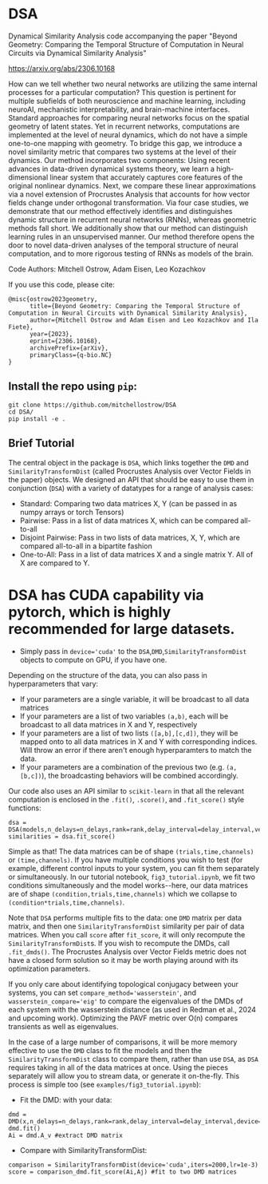 # DSA
Dynamical Similarity Analysis code accompanying the paper "Beyond Geometry: Comparing the Temporal Structure of Computation in Neural Circuits via Dynamical Similarity Analysis"

https://arxiv.org/abs/2306.10168

How can we tell whether two neural networks are utilizing the same internal processes for a particular computation? This question is pertinent for multiple subfields of both neuroscience and machine learning, including neuroAI, mechanistic interpretability, and brain-machine interfaces. Standard approaches for comparing neural networks focus on the spatial geometry of latent states. Yet in recurrent networks, computations are implemented at the level of neural dynamics, which do not have a simple one-to-one mapping with geometry. To bridge this gap, we introduce a novel similarity metric that compares two systems at the level of their dynamics. Our method incorporates two components: Using recent advances in data-driven dynamical systems theory, we learn a high-dimensional linear system that accurately captures core features of the original nonlinear dynamics. Next, we compare these linear approximations via a novel extension of Procrustes Analysis that accounts for how vector fields change under orthogonal transformation. Via four case studies, we demonstrate that our method effectively identifies and distinguishes dynamic structure in recurrent neural networks (RNNs), whereas geometric methods fall short. We additionally show that our method can distinguish learning rules in an unsupervised manner. Our method therefore opens the door to novel data-driven analyses of the temporal structure of neural computation, and to more rigorous testing of RNNs as models of the brain.

Code Authors: Mitchell Ostrow, Adam Eisen, Leo Kozachkov

If you use this code, please cite:
```
@misc{ostrow2023geometry,
      title={Beyond Geometry: Comparing the Temporal Structure of Computation in Neural Circuits with Dynamical Similarity Analysis}, 
      author={Mitchell Ostrow and Adam Eisen and Leo Kozachkov and Ila Fiete},
      year={2023},
      eprint={2306.10168},
      archivePrefix={arXiv},
      primaryClass={q-bio.NC}
}
```

## Install the repo using `pip`:

```
git clone https://github.com/mitchellostrow/DSA
cd DSA/
pip install -e .
```

## Brief Tutorial

The central object in the package is `DSA`, which links together the `DMD` and `SimilarityTransformDist` (called Procrustes Analysis over Vector Fields in the paper) objects. We designed an API that should be easy to use them in conjunction (`DSA`) with a variety of datatypes for a range of analysis cases:
 * Standard: Comparing two data matrices X, Y (can be passed in as numpy arrays or torch Tensors)
 * Pairwise: Pass in a list of data matrices X, which can be compared all-to-all
 * Disjoint Pairwise: Pass in two lists of data matrices, X, Y, which are compared all-to-all in a bipartite fashion
 * One-to-All: Pass in a list of data matrices X and a single matrix Y. All of X are compared to Y.

# DSA has CUDA capability via pytorch, which is highly recommended for large datasets. 
* Simply pass in `device='cuda'` to the `DSA`,`DMD`,`SimilarityTransformDist` objects to compute on GPU, if you have one. 

Depending on the structure of the data, you can also pass in hyperparameters that vary:
* If your parameters are a single variable, it will be broadcast to all data matrices
* If your parameters are a list of two variables `(a,b)`, each will be broadcast to all data matrices in X and Y, respectively
* If your parameters are a list of two lists `([a,b],[c,d])`, they will be mapped onto to all data matrices in X and Y with corresponding indices. Will throw an error if there aren't enough hyperparamters to match the data.
* If your parameters are a combination of the previous two (e.g. `(a,[b,c])`), the broadcasting behaviors will be combined accordingly.

Our code also uses an API similar to `scikit-learn` in that all the relevant computation is enclosed in the `.fit()`, `.score()`, and `.fit_score()` style functions:
```
dsa = DSA(models,n_delays=n_delays,rank=rank,delay_interval=delay_interval,verbose=True,device=device)
similarities = dsa.fit_score()
```

Simple as that! The data matrices can be of shape `(trials,time,channels)` or `(time,channels)`. If you have multiple conditions you wish to test (for example, different control inputs to your system, you can fit them separately or simultaneously. In our tutorial notebook, `fig3_tutorial.ipynb`, we fit two conditions simultaneously and the model works--here, our data matrices are of shape `(condition,trials,time,channels)` which we collapse to `(condition*trials,time,channels)`.

Note that `DSA` performs multiple fits to the data: one `DMD` matrix per data matrix, and then one `SimilarityTransformDist` similarity per pair of data matrices. When you call `score` after `fit_score`, it will only recompute the `SimilarityTransformDist`s. If you wish to recompute the DMDs, call `.fit_dmds()`. The Procrustes Analysis over Vector Fields metric does not have a closed form solution so it may be worth playing around with its optimization parameters.

If you only care about identifying topological conjugacy between your systems, you can set `compare_method='wasserstein'`, and `wasserstein_compare='eig'` to compare the eigenvalues of the DMDs of each system with the wasserstein distance (as used in Redman et al., 2024 and upcoming work). Optimizing the PAVF metric over O(n) compares transients as well as eigenvalues.

In the case of a large number of comparisons, it will be more memory effective to use the `DMD` class to fit the models and then the `SimilarityTransformDist` class to compare them, rather than use `DSA`, as `DSA` requires taking in all of the data matrices at once. Using the pieces separately will allow you to stream data, or generate it on-the-fly. This process is simple too (see `examples/fig3_tutorial.ipynb`):

* Fit the DMD: with your data:
```
dmd = DMD(x,n_delays=n_delays,rank=rank,delay_interval=delay_interval,device='cuda')
dmd.fit()
Ai = dmd.A_v #extract DMD matrix
```
* Compare with SimilarityTransformDist:
```
comparison = SimilarityTransformDist(device='cuda',iters=2000,lr=1e-3)
score = comparison_dmd.fit_score(Ai,Aj) #fit to two DMD matrices
```

